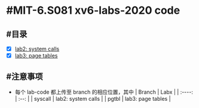 # #MIT-6.S081 xv6-labs-2020 code
## #目录
+ [x] [lab2: system calls](https://github.com/Wan58169/MIT-6.S081-xv6-labs-2020/tree/syscall)
+ [x] [lab3: page tables](https://github.com/Wan58169/MIT-6.S081-xv6-labs-2020/tree/pgtbl)
## #注意事项
+ 每个 lab-code 都上传至 branch 的相应位置，其中
| Branch | Labx |
| :----: | :--: |
| syscall | lab2: system calls |
| pgtbl | lab3: page tables |

